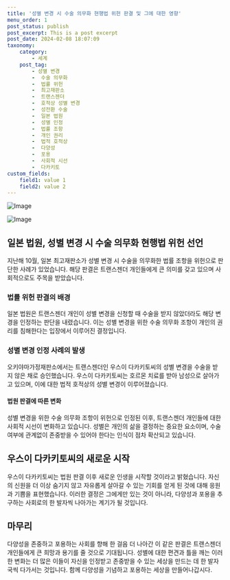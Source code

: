 ```yaml
---
title: '성별 변경 시 수술 의무화 현행법 위헌 판결 및 그에 대한 영향'
menu_order: 1
post_status: publish
post_excerpt: This is a post excerpt
post_date: 2024-02-08 18:07:09
taxonomy:
    category:
        - 세계
    post_tag:
        - 성별 변경
        -  수술 의무화
        -  법률 위헌
        -  최고재판소
        -  트랜스젠더
        -  호적상 성별 변경
        -  성전환 수술
        -  일본 법원
        -  성별 인정
        -  법률 조항
        -  개인 권리
        -  법적 호적상
        -  다양성
        -  포용
        -  사회적 시선
        -  다카키토
custom_fields:
    field1: value 1
    field2: value 2
---
```


![Image](https://imgnews.pstatic.net/image/469/2024/02/08/0000784626_001_20240208141401589.jpg?type=w647)

![Image](https://imgnews.pstatic.net/image/469/2024/02/08/0000784626_002_20240208141401626.jpg?type=w647)

## 일본 법원, 성별 변경 시 수술 의무화 현행법 위헌 선언
지난해 10월, 일본 최고재판소가 성별 변경 시 수술을 의무화한 법률 조항을 위헌으로 판단한 사례가 있었습니다. 해당 판결은 트랜스젠더 개인들에게 큰 의미를 갖고 있으며 사회적으로도 주목을 받았습니다.
### 법률 위헌 판결의 배경
일본 법원은 트랜스젠더 개인이 성별 변경을 신청할 때 수술을 받지 않았더라도 해당 변경을 인정하는 판단을 내렸습니다. 이는 성별 변경을 위한 수술 의무화 조항이 개인의 권리를 침해한다는 입장에서 이루어진 결정입니다.
### 성별 변경 인정 사례의 발생
오키야마가정재판소에서는 트랜스젠더인 우스이 다카키토씨의 성별 변경을 수술을 받지 않은 채로 승인했습니다. 우스이 다카키토씨는 호르몬 치료를 받아 남성으로 살아가고 있으며, 이에 대한 법적 호적상의 성별 변경이 이루어졌습니다.
#### 법원 판결에 따른 변화
성별 변경을 위한 수술 의무화 조항이 위헌으로 인정된 이후, 트랜스젠더 개인들에 대한 사회적 시선이 변화하고 있습니다. 성별은 개인의 삶을 결정하는 중요한 요소이며, 수술 여부에 관계없이 존중받을 수 있어야 한다는 인식이 점차 확산되고 있습니다.
## 우스이 다카키토씨의 새로운 시작
우스이 다카키토씨는 법원 판결 이후 새로운 인생을 시작할 것이라고 밝혔습니다. 자신의 신원을 더 이상 숨기지 않고 자유롭게 살아갈 수 있는 기회를 얻게 된 것에 대해 응원과 기쁨을 표현했습니다. 이러한 결정은 그에게만 있는 것이 아니라, 다양성과 포용을 추구하는 사회로의 한 발자씩 나아가는 계기가 될 것입니다.
## 마무리
다양성을 존중하고 포용하는 사회를 향해 한 걸음 더 나아간 이 같은 판결은 트랜스젠더 개인들에게 큰 희망과 용기를 줄 것으로 기대됩니다. 성별에 대한 편견과 틀을 깨는 이러한 변화는 더 많은 이들이 자신을 인정받고 존중받을 수 있는 세상을 만드는 데 한 발자국씩 다가서는 것입니다. 함께 다양성을 기념하고 포용하는 세상을 만들어나갑시다.
